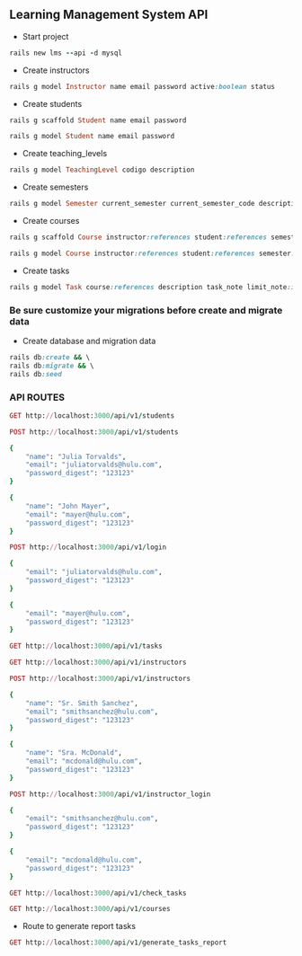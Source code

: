 ## Learning Management System API

- Start project
```ruby
rails new lms --api -d mysql
```

- Create instructors
```ruby
rails g model Instructor name email password active:boolean status
```

- Create students
```ruby
rails g scaffold Student name email password

rails g model Student name email password
```

- Create teaching_levels
```ruby
rails g model TeachingLevel codigo description
```

- Create semesters
```ruby
rails g model Semester current_semester current_semester_code description
```

- Create courses

```ruby
rails g scaffold Course instructor:references student:references semester:references teaching_level:references name description

rails g model Course instructor:references student:references semester:references teaching_level:references name description

```

- Create tasks
```ruby
rails g model Task course:references description task_note limit_note:integer

```

### Be sure customize your migrations before create and migrate data

- Create database and migration data

```ruby
rails db:create && \
rails db:migrate && \
rails db:seed
```

### API ROUTES

```ruby
GET http://localhost:3000/api/v1/students

POST http://localhost:3000/api/v1/students

{
    "name": "Julia Torvalds",
    "email": "juliatorvalds@hulu.com",
    "password_digest": "123123"
}

{
    "name": "John Mayer",
    "email": "mayer@hulu.com",
    "password_digest": "123123"
}

POST http://localhost:3000/api/v1/login

{
    "email": "juliatorvalds@hulu.com",
    "password_digest": "123123"
}

{
    "email": "mayer@hulu.com",
    "password_digest": "123123"
}

GET http://localhost:3000/api/v1/tasks

GET http://localhost:3000/api/v1/instructors

POST http://localhost:3000/api/v1/instructors

{
    "name": "Sr. Smith Sanchez",
    "email": "smithsanchez@hulu.com",
    "password_digest": "123123"
}

{
    "name": "Sra. McDonald",
    "email": "mcdonald@hulu.com",
    "password_digest": "123123"
}

POST http://localhost:3000/api/v1/instructor_login

{
    "email": "smithsanchez@hulu.com",
    "password_digest": "123123"
}

{
    "email": "mcdonald@hulu.com",
    "password_digest": "123123"
}

GET http://localhost:3000/api/v1/check_tasks

GET http://localhost:3000/api/v1/courses

```

- Route to generate report tasks

```ruby
GET http://localhost:3000/api/v1/generate_tasks_report

```